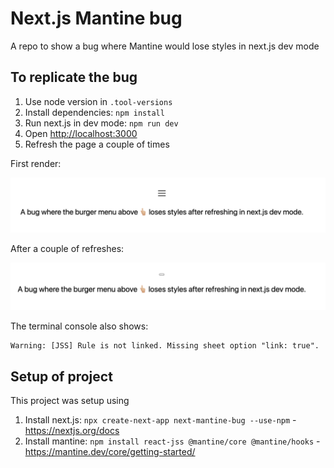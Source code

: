 # Next.js Mantine bug

A repo to show a bug where Mantine would lose styles in next.js dev mode

## To replicate the bug

1. Use node version in `.tool-versions`
1. Install dependencies: `npm install`
1. Run next.js in dev mode: `npm run dev`
1. Open [http://localhost:3000](http://localhost:3000)
1. Refresh the page a couple of times

First render:

![Burger showing](./public/burger-showing.png)

After a couple of refreshes:

![Burger no styles](./public/burger-no-styles.png)

The terminal console also shows:

```
Warning: [JSS] Rule is not linked. Missing sheet option "link: true".
```

## Setup of project

This project was setup using

1. Install next.js: `npx create-next-app next-mantine-bug --use-npm` - https://nextjs.org/docs
2. Install mantine: `npm install react-jss @mantine/core @mantine/hooks` - https://mantine.dev/core/getting-started/
